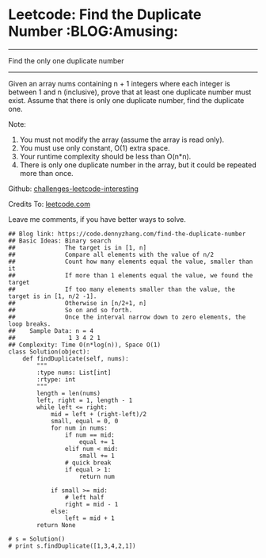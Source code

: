# Leetcode: Find the Duplicate Number     :BLOG:Amusing:


---

Find the only one duplicate number  

---

Given an array nums containing n + 1 integers where each integer is between 1 and n (inclusive), prove that at least one duplicate number must exist. Assume that there is only one duplicate number, find the duplicate one.  

Note:  
1.  You must not modify the array (assume the array is read only).
2.  You must use only constant, O(1) extra space.
3.  Your runtime complexity should be less than O(n\*n).
4.  There is only one duplicate number in the array, but it could be repeated more than once.

Github: [challenges-leetcode-interesting](https://github.com/DennyZhang/challenges-leetcode-interesting/tree/master/find-the-duplicate-number)  

Credits To: [leetcode.com](https://leetcode.com/problems/find-the-duplicate-number/description/)  

Leave me comments, if you have better ways to solve.  

    ## Blog link: https://code.dennyzhang.com/find-the-duplicate-number
    ## Basic Ideas: Binary search
    ##              The target is in [1, n]
    ##              Compare all elements with the value of n/2
    ##              Count how many elements equal the value, smaller than it
    ##              If more than 1 elements equal the value, we found the target
    ##              If too many elements smaller than the value, the target is in [1, n/2 -1].
    ##              Otherwise in [n/2+1, n]
    ##              So on and so forth. 
    ##              Once the interval narrow down to zero elements, the loop breaks.
    ##    Sample Data: n = 4
    ##               1 3 4 2 1
    ## Complexity: Time O(n*log(n)), Space O(1)
    class Solution(object):
        def findDuplicate(self, nums):
            """
            :type nums: List[int]
            :rtype: int
            """
            length = len(nums)
            left, right = 1, length - 1
            while left <= right:
                mid = left + (right-left)/2
                small, equal = 0, 0
                for num in nums:
                    if num == mid:
                        equal += 1
                    elif num < mid:
                        small += 1
                    # quick break
                    if equal > 1:
                        return num
    
                if small >= mid:
                    # left half
                    right = mid - 1
                else:
                    left = mid + 1
            return None
    
    # s = Solution()
    # print s.findDuplicate([1,3,4,2,1])